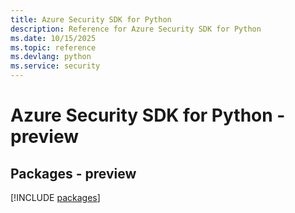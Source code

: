 ```yaml
---
title: Azure Security SDK for Python
description: Reference for Azure Security SDK for Python
ms.date: 10/15/2025
ms.topic: reference
ms.devlang: python
ms.service: security
---
```

# Azure Security SDK for Python - preview
## Packages - preview
[!INCLUDE [packages](security-index.md)]